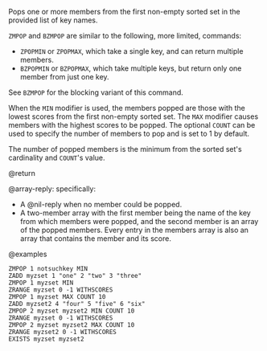 Pops one or more members from the first non-empty sorted set in the provided list of key names.

`ZMPOP` and `BZMPOP` are similar to the following, more limited, commands:

- `ZPOPMIN` or `ZPOPMAX`, which take a single key, and can return multiple members.
- `BZPOPMIN` or `BZPOPMAX`, which take multiple keys, but return only one member from just one key.

See `BZMPOP` for the blocking variant of this command.

When the `MIN` modifier is used, the members popped are those with the lowest scores from the first non-empty sorted set.
The `MAX` modifier causes members with the highest scores to be popped.
The optional `COUNT` can be used to specify the number of members to pop and is set to 1 by default.

The number of popped members is the minimum from the sorted set's cardinality and `COUNT`'s value.

@return

@array-reply: specifically:

* A @nil-reply when no member could be popped.
* A two-member array with the first member being the name of the key from which members were popped, and the second member is an array of the popped members.
  Every entry in the members array is also an array that contains the member and its score.

@examples

```cli
ZMPOP 1 notsuchkey MIN
ZADD myzset 1 "one" 2 "two" 3 "three"
ZMPOP 1 myzset MIN
ZRANGE myzset 0 -1 WITHSCORES
ZMPOP 1 myzset MAX COUNT 10
ZADD myzset2 4 "four" 5 "five" 6 "six"
ZMPOP 2 myzset myzset2 MIN COUNT 10
ZRANGE myzset 0 -1 WITHSCORES
ZMPOP 2 myzset myzset2 MAX COUNT 10
ZRANGE myzset2 0 -1 WITHSCORES
EXISTS myzset myzset2
```
